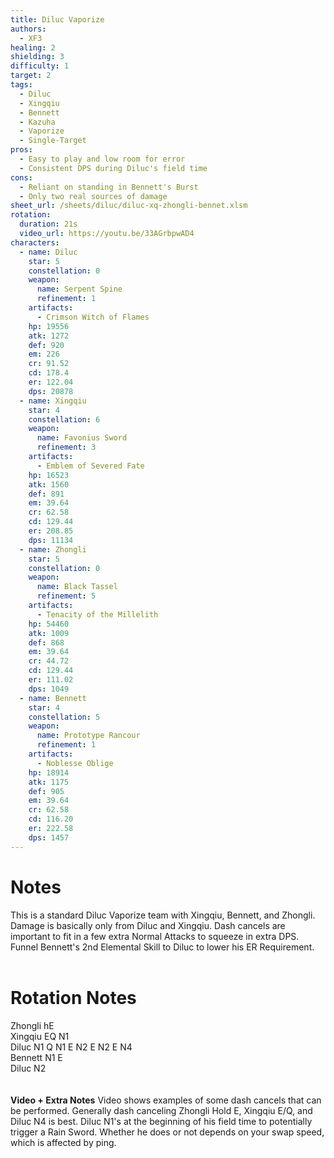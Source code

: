 ```yaml
---
title: Diluc Vaporize
authors:
  - XF3 
healing: 2
shielding: 3
difficulty: 1
target: 2
tags:
  - Diluc
  - Xingqiu
  - Bennett
  - Kazuha
  - Vaporize
  - Single-Target
pros:
  - Easy to play and low room for error 
  - Consistent DPS during Diluc's field time
cons:
  - Reliant on standing in Bennett's Burst
  - Only two real sources of damage
sheet_url: /sheets/diluc/diluc-xq-zhongli-bennet.xlsm
rotation:
  duration: 21s
  video_url: https://youtu.be/33AGrbpwAD4
characters:
  - name: Diluc
    star: 5
    constellation: 0
    weapon:
      name: Serpent Spine
      refinement: 1
    artifacts:
      - Crimson Witch of Flames
    hp: 19556
    atk: 1272
    def: 920
    em: 226
    cr: 91.52
    cd: 178.4
    er: 122.04
    dps: 20878
  - name: Xingqiu
    star: 4
    constellation: 6
    weapon:
      name: Favonius Sword
      refinement: 3
    artifacts:
      - Emblem of Severed Fate
    hp: 16523
    atk: 1560
    def: 891
    em: 39.64
    cr: 62.58
    cd: 129.44
    er: 208.85
    dps: 11134
  - name: Zhongli
    star: 5
    constellation: 0
    weapon:
      name: Black Tassel
      refinement: 5
    artifacts:
      - Tenacity of the Millelith
    hp: 54460
    atk: 1009
    def: 868
    em: 39.64
    cr: 44.72
    cd: 129.44
    er: 111.02
    dps: 1049
  - name: Bennett
    star: 4
    constellation: 5
    weapon:
      name: Prototype Rancour
      refinement: 1
    artifacts:
      - Noblesse Oblige
    hp: 18914
    atk: 1175
    def: 905
    em: 39.64
    cr: 62.58
    cd: 116.20
    er: 222.58
    dps: 1457
---
```


# **Notes**

This is a standard Diluc Vaporize team with Xingqiu, Bennett, and Zhongli. Damage is basically only from Diluc and Xingqiu. Dash cancels are important to fit in a few extra Normal Attacks to squeeze in extra DPS. Funnel Bennett's 2nd Elemental Skill to Diluc to lower his ER Requirement.
<br></br>
# **Rotation Notes**

Zhongli hE  
Xingqiu EQ N1  
Diluc N1 Q N1 E N2 E N2 E N4  
Bennett N1 E  
Diluc N2  
<br></br>
**Video + Extra Notes**
Video shows examples of some dash cancels that can be performed. Generally dash canceling Zhongli Hold E, Xingqiu E/Q, and Diluc N4 is best. Diluc N1's at the beginning of his field time to potentially trigger a Rain Sword. Whether he does or not depends on your swap speed, which is affected by ping.